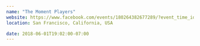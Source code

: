 ```yaml
---
name: "The Moment Players"
website: https://www.facebook.com/events/180264382677289/?event_time_id=180264402677287
location: San Francisco, California, USA

date: 2018-06-01T19:02:00-07:00
---
```


